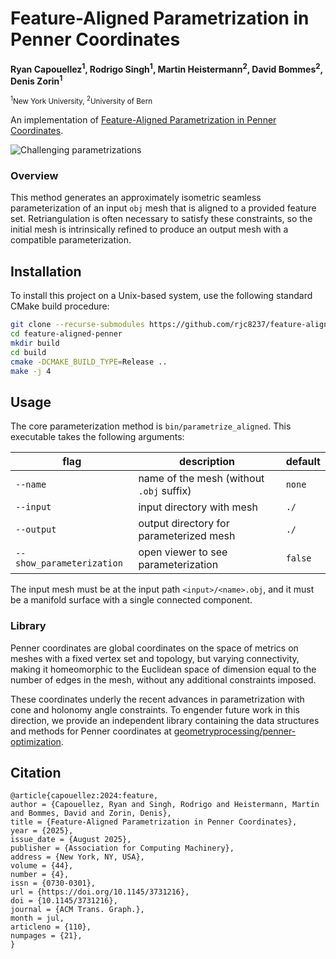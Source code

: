 # Feature-Aligned Parametrization in Penner Coordinates

<strong>Ryan Capouellez<sup>1</sup>, Rodrigo Singh<sup>1</sup>, Martin Heistermann<sup>2</sup>, David Bommes<sup>2</sup>, Denis Zorin<sup>1</sup></strong>

<small><sup>1</sup>New York University, <sup>2</sup>University of Bern</small>

An implementation of [Feature-Aligned Parametrization in Penner Coordinates](https://dl.acm.org/doi/10.1145/3731216).

![Challenging parametrizations](media/teaser.jpg)

### Overview

This method generates an approximately isometric seamless parameterization of an input `obj` mesh that is aligned to a provided feature set. Retriangulation is often necessary to satisfy these constraints, so the initial mesh is intrinsically refined to produce an output mesh with a compatible parameterization.

## Installation

To install this project on a Unix-based system, use the following standard CMake build procedure:

```bash
git clone --recurse-submodules https://github.com/rjc8237/feature-aligned-penner.git
cd feature-aligned-penner
mkdir build
cd build
cmake -DCMAKE_BUILD_TYPE=Release ..
make -j 4
```

## Usage

The core parameterization method is `bin/parametrize_aligned`. This executable takes the following arguments:

|flag | description| default|
| --- | --- | --- |
|`--name` | name of the mesh (without `.obj` suffix) | `none`|
|`--input` | input directory with mesh | `./`|
|`--output` | output directory for parameterized mesh | `./`|
|`--show_parameterization` | open viewer to see parameterization | `false`|

The input mesh must be at the input path `<input>/<name>.obj`, and it must be a manifold surface with a single connected component.

### Library

Penner coordinates are global coordinates on the space of metrics on meshes with a fixed vertex set and topology, but varying connectivity, making it homeomorphic to the Euclidean space of dimension equal to the number of edges in the mesh, without any additional constraints imposed.

These coordinates underly the recent advances in parametrization with cone and holonomy angle constraints. To engender future work in this direction, we provide an independent library containing the data structures and methods for Penner coordinates at [geometryprocessing/penner-optimization](https://github.com/geometryprocessing/penner-optimization).

## Citation

```
@article{capouellez:2024:feature,
author = {Capouellez, Ryan and Singh, Rodrigo and Heistermann, Martin and Bommes, David and Zorin, Denis},
title = {Feature-Aligned Parametrization in Penner Coordinates},
year = {2025},
issue_date = {August 2025},
publisher = {Association for Computing Machinery},
address = {New York, NY, USA},
volume = {44},
number = {4},
issn = {0730-0301},
url = {https://doi.org/10.1145/3731216},
doi = {10.1145/3731216},
journal = {ACM Trans. Graph.},
month = jul,
articleno = {110},
numpages = {21},
}
```
